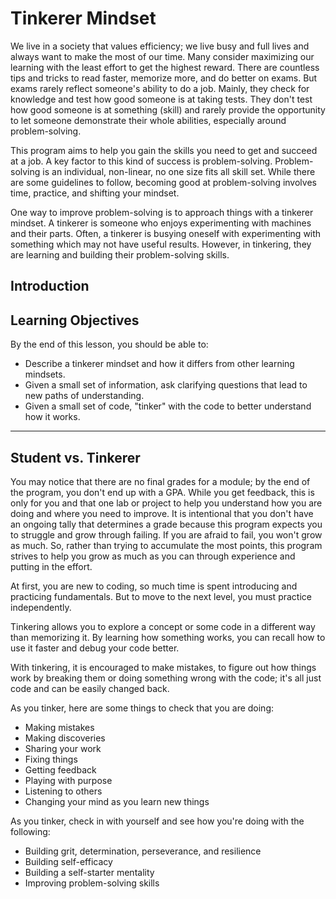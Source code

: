 # Tinkerer Mindset

We live in a society that values efficiency; we live busy and full lives and always want to make the most of our time. Many consider maximizing our learning with the least effort to get the highest reward. There are countless tips and tricks to read faster, memorize more, and do better on exams. But exams rarely reflect someone's ability to do a job. Mainly, they check for knowledge and test how good someone is at taking tests. They don't test how good someone is at something (skill) and rarely provide the opportunity to let someone demonstrate their whole abilities, especially around problem-solving.

This program aims to help you gain the skills you need to get and succeed at a job. A key factor to this kind of success is problem-solving. Problem-solving is an individual, non-linear, no one size fits all skill set. While there are some guidelines to follow, becoming good at problem-solving involves time, practice, and shifting your mindset.

One way to improve problem-solving is to approach things with a tinkerer mindset. A tinkerer is someone who enjoys experimenting with machines and their parts. Often, a tinkerer is busying oneself with experimenting with something which may not have useful results. However, in tinkering, they are learning and building their problem-solving skills.

## Introduction

## Learning Objectives

By the end of this lesson, you should be able to:

- Describe a tinkerer mindset and how it differs from other learning mindsets.
- Given a small set of information, ask clarifying questions that lead to new paths of understanding.
- Given a small set of code, "tinker" with the code to better understand how it works.

<hr>

## Student vs. Tinkerer

You may notice that there are no final grades for a module; by the end of the program, you don't end up with a GPA. While you get feedback, this is only for you and that one lab or project to help you understand how you are doing and where you need to improve. It is intentional that you don't have an ongoing tally that determines a grade because this program expects you to struggle and grow through failing. If you are afraid to fail, you won't grow as much. So, rather than trying to accumulate the most points, this program strives to help you grow as much as you can through experience and putting in the effort.

At first, you are new to coding, so much time is spent introducing and practicing fundamentals. But to move to the next level, you must practice independently.

Tinkering allows you to explore a concept or some code in a different way than memorizing it. By learning how something works, you can recall how to use it faster and debug your code better.

With tinkering, it is encouraged to make mistakes, to figure out how things work by breaking them or doing something wrong with the code; it's all just code and can be easily changed back.

As you tinker, here are some things to check that you are doing:

- Making mistakes
- Making discoveries
- Sharing your work
- Fixing things
- Getting feedback
- Playing with purpose
- Listening to others
- Changing your mind as you learn new things

As you tinker, check in with yourself and see how you're doing with the following:

- Building grit, determination, perseverance, and resilience
- Building self-efficacy
- Building a self-starter mentality
- Improving problem-solving skills
